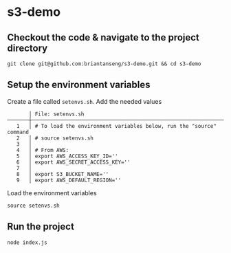 # s3-demo

## Checkout the code & navigate to the project directory
```
git clone git@github.com:briantanseng/s3-demo.git && cd s3-demo
```

## Setup the environment variables

Create a file called `setenvs.sh`. Add the needed values 
```
       │ File: setenvs.sh
───────┼──────────────────────────────────────────────────────────────────────────────────────────────────────────────
   1   │ # To load the environment variables below, run the "source" command
   2   │ # source setenvs.sh
   3   │
   4   │ # From AWS:
   5   │ export AWS_ACCESS_KEY_ID=''
   6   │ export AWS_SECRET_ACCESS_KEY=''
   7   │
   8   │ export S3_BUCKET_NAME=''
   9   │ export AWS_DEFAULT_REGION=''
```
Load the environment variables 
```
source setenvs.sh
```

## Run the project
```
node index.js
```
